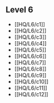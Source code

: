 ## Level 6
- [[HQ/L6/c1]]
- [[HQ/L6/c2]]
- [[HQ/L6/c3]]
- [[HQ/L6/c4]]
- [[HQ/L6/c5]]
- [[HQ/L6/c6]]
- [[HQ/L6/c7]]
- [[HQ/L6/c8]]
- [[HQ/L6/c9]]
- [[HQ/L6/c10]]
- [[HQ/L6/c11]]
- [[HQ/L6/c12]]

